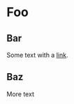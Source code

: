 <!--
// objective: test markdown
// check: md_055_markdown.xml
-->

# Foo

## Bar

Some text with a [link][1].

[1]: http://www.example.com/

## Baz

More text
